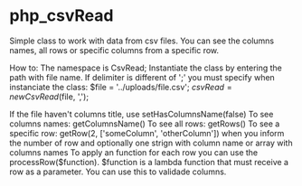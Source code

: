 # php_csvRead
Simple class to work with data from csv files.
You can see the columns names, all rows or specific columns from a specific row.

How to:
The namespace is CsvRead;
Instantiate the class by entering the path with file name. If delimiter is different of ';' you must specify when instanciate the class:
 $file = '../uploads/file.csv';
 $csvRead = new CsvRead($file, ',');
 
If the file haven't columns title, use setHasColumnsName(false)
To see columns names: getColumnsName()
To see all rows: getRows()
To see a specific row: getRow(2, ['someColumn', 'otherColumn']) when you inform the number of row and optionally one strign with column name or array with columns names
To apply an function for each row you can use the processRow($function). $function is a lambda function that must receive a row as a parameter. You can use this to validade columns.
